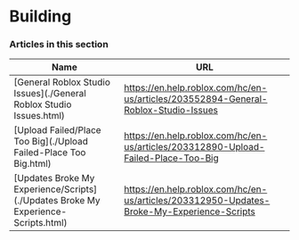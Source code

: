 # Building  
### Articles in this section
Name|URL
-|-
[General Roblox Studio Issues](./General Roblox Studio Issues.html) |https://en.help.roblox.com/hc/en-us/articles/203552894-General-Roblox-Studio-Issues
[Upload Failed/Place Too Big](./Upload Failed-Place Too Big.html) |https://en.help.roblox.com/hc/en-us/articles/203312890-Upload-Failed-Place-Too-Big
[Updates Broke My Experience/Scripts](./Updates Broke My Experience-Scripts.html) |https://en.help.roblox.com/hc/en-us/articles/203312950-Updates-Broke-My-Experience-Scripts